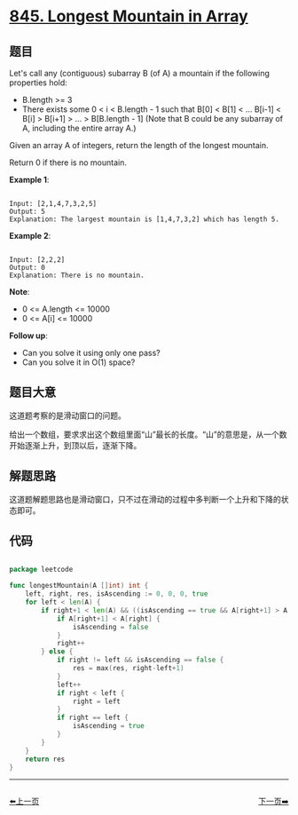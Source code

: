 # [845. Longest Mountain in Array](https://leetcode.com/problems/longest-mountain-in-array/)

## 题目

Let's call any (contiguous) subarray B (of A) a mountain if the following properties hold:  

- B.length >= 3
- There exists some 0 < i < B.length - 1 such that B[0] < B[1] < ... B[i-1] < B[i] > B[i+1] > ... > B[B.length - 1]
(Note that B could be any subarray of A, including the entire array A.)

Given an array A of integers, return the length of the longest mountain. 

Return 0 if there is no mountain.




**Example 1**:

```

Input: [2,1,4,7,3,2,5]
Output: 5
Explanation: The largest mountain is [1,4,7,3,2] which has length 5.

```

**Example 2**:

```

Input: [2,2,2]
Output: 0
Explanation: There is no mountain.

```

**Note**:

- 0 <= A.length <= 10000
- 0 <= A[i] <= 10000


**Follow up**:

- Can you solve it using only one pass?
- Can you solve it in O(1) space?

## 题目大意

这道题考察的是滑动窗口的问题。

给出一个数组，要求求出这个数组里面“山”最长的长度。“山”的意思是，从一个数开始逐渐上升，到顶以后，逐渐下降。

## 解题思路

这道题解题思路也是滑动窗口，只不过在滑动的过程中多判断一个上升和下降的状态即可。



## 代码

```go

package leetcode

func longestMountain(A []int) int {
	left, right, res, isAscending := 0, 0, 0, true
	for left < len(A) {
		if right+1 < len(A) && ((isAscending == true && A[right+1] > A[left] && A[right+1] > A[right]) || (right != left && A[right+1] < A[right])) {
			if A[right+1] < A[right] {
				isAscending = false
			}
			right++
		} else {
			if right != left && isAscending == false {
				res = max(res, right-left+1)
			}
			left++
			if right < left {
				right = left
			}
			if right == left {
				isAscending = true
			}
		}
	}
	return res
}

```


----------------------------------------------
<div style="display: flex;justify-content: space-between;align-items: center;">
<p><a href="https://books.halfrost.com/leetcode/ChapterFour/0800~0899/0844.Backspace-String-Compare/">⬅️上一页</a></p>
<p><a href="https://books.halfrost.com/leetcode/ChapterFour/0800~0899/0850.Rectangle-Area-II/">下一页➡️</a></p>
</div>
